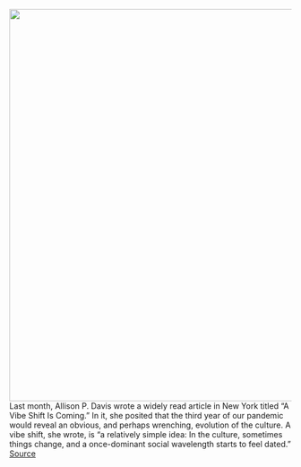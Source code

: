 <img src='https://cdn.vox-cdn.com/thumbor/Y5xaK9QooD73-ghn07OYJSPj82o=/0x0:6056x4038/1200x800/filters:focal(2597x1231:3565x2199)/cdn.vox-cdn.com/uploads/chorus_image/image/70640630/verge_vjeran_pavic_meta_3_20211028.0.jpg' width='700px' /><br/>
Last month, Allison P. Davis wrote a widely read article in New York titled “A Vibe Shift Is Coming.” In it, she posited that the third year of our pandemic would reveal an obvious, and perhaps wrenching, evolution of the culture. A vibe shift, she wrote, is “a relatively simple idea: In the culture, sometimes things change, and a once-dominant social wavelength starts to feel dated.”
<a href='https://www.theverge.com/22984200/the-vibe-shift-in-silicon-valley'> Source <a/>